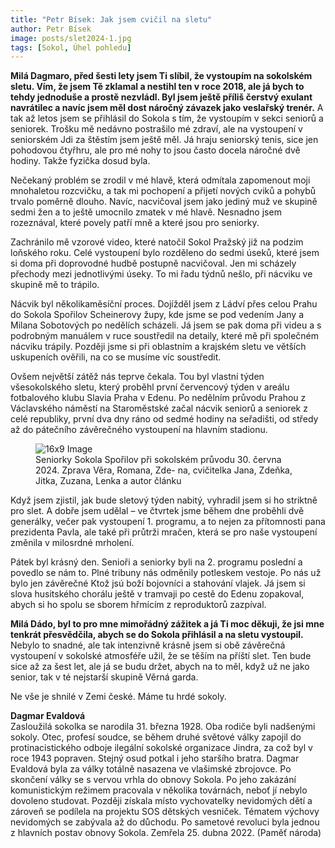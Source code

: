 ```yaml
---
title: "Petr Bísek: Jak jsem cvičil na sletu"
author: Petr Bísek
image: posts/slet2024-1.jpg
tags: [Sokol, Úhel pohledu]
---
```


**Milá Dagmaro, před šesti lety jsem Ti slíbil, že vystoupím na sokolském sletu. Vím, že jsem Tě zklamal a nestihl ten v roce 2018, ale já bych to tehdy jednoduše a prostě nezvládl. Byl jsem ještě příliš čerstvý exulant navrátilec a navíc jsem měl dost náročný závazek jako veslařský trenér.** A tak až letos jsem se přihlásil do Sokola s tím, že vystoupím v sekci seniorů a seniorek. Trošku mě nedávno postrašilo mé zdraví, ale na vystoupení v seniorském Jdi za štěstím jsem ještě měl. Já hraju seniorský tenis, sice jen pohodovou čtyřhru, ale pro mé nohy to jsou často docela náročné dvě hodiny. Takže fyzička dosud byla.

Nečekaný problém se zrodil v mé hlavě, která odmítala zapomenout moji mnohaletou rozcvičku, a tak mi pochopení a přijetí nových cviků a pohybů trvalo poměrně dlouho. Navíc, nacvičoval jsem jako jediný muž ve skupině sedmi žen a to ještě umocnilo zmatek v mé hlavě. Nesnadno jsem rozeznával, které povely patří mně a které jsou pro seniorky.

Zachránilo mě vzorové video, které natočil Sokol Pražský již na podzim loňského roku. Celé vystoupení bylo rozděleno do sedmi úseků, které jsem si doma při doprovodné hudbě postupně nacvičoval. Jen mi scházely přechody mezi jednotlivými úseky. To mi řadu týdnů nešlo, při nácviku ve skupině mě to trápilo.

Nácvik byl několikaměsíční proces. Dojížděl jsem z Ládví přes celou Prahu do Sokola Spořilov Scheinerovy župy, kde jsme se pod vedením Jany a Milana Sobotových po nedělích scházeli. Já jsem se pak doma při videu a s podrobným manuálem v ruce soustředil na detaily, které mě při společném nácviku trápily. Později jsme si při oblastním a krajském sletu ve větších uskupeních ověřili, na co se musíme víc soustředit.

Ovšem největší zátěž nás teprve čekala. Tou byl vlastní týden všesokolského sletu, který proběhl první červencový týden v areálu fotbalového klubu Slavia Praha v Edenu. Po nedělním průvodu Prahou z Václavského náměstí na Staroměstské začal nácvik seniorů a seniorek z celé republiky, první dva dny ráno od sedmé hodiny na seřadišti, od středy až do pátečního závěrečného vystoupení na hlavním stadionu.

<figure class="figure">
  <img src="posts/slet2024-2.jpg" alt="16x9 Image" />
  <figcaption>
Seniorky Sokola Spořilov při sokolském průvodu 30. června 2024. Zprava Věra, Romana, Zde- na, cvičitelka Jana, Zdeňka, Jitka, Zuzana, Lenka a autor článku
  </figcaption>
</figure>

Když jsem zjistil, jak bude sletový týden nabitý, vyhradil jsem si ho striktně pro slet. A dobře jsem udělal – ve čtvrtek jsme během dne proběhli dvě generálky, večer pak vystoupení 1. programu, a to nejen za přítomnosti pana prezidenta Pavla, ale také při průtrži mračen, která se pro naše vystoupení změnila v milosrdné mrholení.

Pátek byl krásný den. Senioři a seniorky byli na 2. programu poslední a povedlo se nám to. Plné tribuny nás odměnily potleskem vestoje. Po nás už bylo jen závěrečné Ktož jsú boží bojovníci a stahování vlajek. Já jsem si slova husitského chorálu ještě v tramvaji po cestě do Edenu zopakoval, abych si ho spolu se sborem hřmícím z reproduktorů zazpíval.

**Milá Dádo, byl to pro mne mimořádný zážitek a já Ti moc děkuji, že jsi mne tenkrát přesvědčila, abych se do Sokola přihlásil a na sletu vystoupil.** Nebylo to snadné, ale tak intenzivně krásně jsem si obě závěrečná vystoupení v sokolské atmosféře užil, že se těším na příští slet. Ten bude sice až za šest let, ale já se budu držet, abych na to měl, když už ne jako senior, tak v té nejstarší skupině Věrná garda.

Ne vše je shnilé v Zemi české. Máme tu hrdé sokoly.

<div class="inline-flex flex-col sm:flex-row space-y-8 sm:space-y-0 sm:space-x-8">
  <div class="inline-flex flex-col space-y-2">
    <span class="alert alert--black">
      <i class="alert__icon ico--pirati"></i>
      <span><b>Dagmar Evaldová</b><br />
Zasloužilá sokolka se narodila 31. března 1928. Oba rodiče byli nadšenými sokoly. Otec, profesí soudce, se během druhé světové války zapojil do protinacistického odboje ilegální sokolské organizace Jindra, za což byl v roce 1943 popraven. Stejný osud potkal i jeho staršího bratra. Dagmar Evaldová byla za války totálně nasazena ve vlašimské zbrojovce. Po skončení války se s vervou vrhla do obnovy Sokola. Po jeho zakázání komunistickým režimem pracovala v několika továrnách, neboť jí nebylo dovoleno studovat. Později získala místo vychovatelky nevidomých dětí a zároveň se podílela na projektu SOS dětských vesniček. Tématem výchovy nevidomých se zabývala až do důchodu. Po sametové revoluci byla jednou z hlavních postav obnovy Sokola. Zemřela 25. dubna 2022. (Paměť národa)
</span>
    </span>
  </div>
</div>